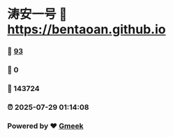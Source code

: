 # 涛安一号 :link: https://bentaoan.github.io 
### :page_facing_up: [93](https://bentaoan.github.io/tag.html) 
### :speech_balloon: 0 
### :hibiscus: 143724 
### :alarm_clock: 2025-07-29 01:14:08 
### Powered by :heart: [Gmeek](https://github.com/Meekdai/Gmeek)
